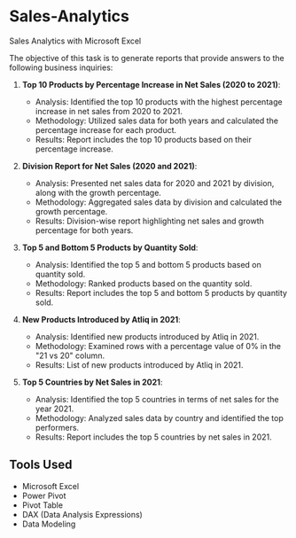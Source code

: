 # Sales-Analytics
Sales Analytics with Microsoft Excel

The objective of this task is to generate reports that provide answers to the following business inquiries:

1. **Top 10 Products by Percentage Increase in Net Sales (2020 to 2021)**:
   - Analysis: Identified the top 10 products with the highest percentage increase in net sales from 2020 to 2021.
   - Methodology: Utilized sales data for both years and calculated the percentage increase for each product.
   - Results: Report includes the top 10 products based on their percentage increase.

2. **Division Report for Net Sales (2020 and 2021)**:
   - Analysis: Presented net sales data for 2020 and 2021 by division, along with the growth percentage.
   - Methodology: Aggregated sales data by division and calculated the growth percentage.
   - Results: Division-wise report highlighting net sales and growth percentage for both years.

3. **Top 5 and Bottom 5 Products by Quantity Sold**:
   - Analysis: Identified the top 5 and bottom 5 products based on quantity sold.
   - Methodology: Ranked products based on the quantity sold.
   - Results: Report includes the top 5 and bottom 5 products by quantity sold.

4. **New Products Introduced by Atliq in 2021**:
   - Analysis: Identified new products introduced by Atliq in 2021.
   - Methodology: Examined rows with a percentage value of 0% in the "21 vs 20" column.
   - Results: List of new products introduced by Atliq in 2021.

5. **Top 5 Countries by Net Sales in 2021**:
   - Analysis: Identified the top 5 countries in terms of net sales for the year 2021.
   - Methodology: Analyzed sales data by country and identified the top performers.
   - Results: Report includes the top 5 countries by net sales in 2021.

## Tools Used

- Microsoft Excel
- Power Pivot
- Pivot Table
- DAX (Data Analysis Expressions)
- Data Modeling
